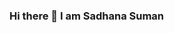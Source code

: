### Hi there 👋 I am Sadhana Suman

<!--
**sadhana1799/sadhana1799** is a ✨ _special_ ✨ repository because its `README.md` (this file) appears on your GitHub profile.

Here are some ideas to get you started:

- 🔭 I’m currently working on ...
- 🌱 I’m currently learning  Data Science & Machine Learning
- 👯 I’m looking to collaborate on ...
- 🤔 I’m looking for help with ...
- 💬 Ask me about ...
- 📫 How to reach me: sadhanasuman1799@gmail.com
- 😄 Pronouns: ...
- ⚡ Fun fact: ...
-->
